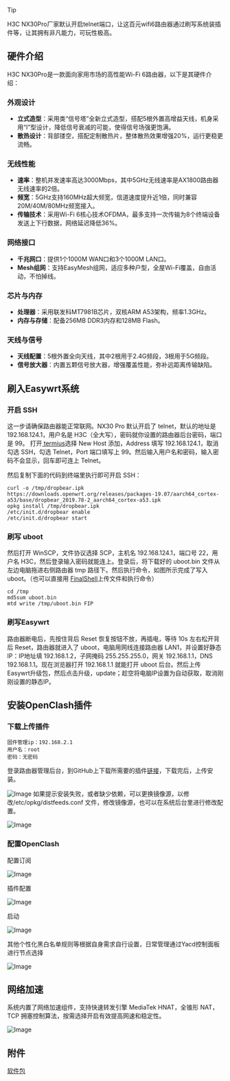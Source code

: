> [!TIP]
> H3C NX30Pro厂家默认开启telnet端口，让这百元wifi6路由器通过刷写系统装插件等，让其拥有非凡能力，可玩性极高。

## 硬件介绍
H3C NX30Pro是一款面向家用市场的高性能Wi-Fi 6路由器，以下是其硬件介绍：



### 外观设计
- **立式造型**：采用类“信号塔”全新立式造型，搭配5根外置高增益天线，机身采用“Ⅰ”型设计，降低信号衰减的可能，使得信号场强更饱满。
- **散热设计**：背部镂空，搭配定制散热片，整体散热效果增强20%，运行更稳更流畅。

### 无线性能
- **速率**：整机并发速率高达3000Mbps，其中5GHz无线速率是AX1800路由器无线速率的2倍。
- **频宽**：5GHz支持160MHz超大频宽，信道速度提升近1倍，同时兼容20M/40M/80MHz频宽接入。
- **传输技术**：采用Wi-Fi 6核心技术OFDMA，最多支持一次传输为8个终端设备发送上下行数据，网络延迟降低36%。

### 网络接口
- **千兆网口**：提供1个1000M WAN口和3个1000M LAN口。
- **Mesh组网**：支持EasyMesh组网，适应多种户型，全屋Wi-Fi覆盖，自由活动，不怕掉线。

### 芯片与内存
- **处理器**：采用联发科MT7981B芯片，双核ARM A53架构，频率1.3GHz。
- **内存与存储**：配备256MB DDR3内存和128MB Flash。

### 天线与信号
- **天线配置**：5根外置全向天线，其中2根用于2.4G频段，3根用于5G频段。
- **信号放大器**：内置五颗信号放大器，增强覆盖性能，弥补远距离传输缺陷。

## 刷入Easywrt系统
### 开启 SSH
这一步请确保路由器能正常联网。NX30 Pro 默认开启了 telnet，默认的地址是 192.168.124.1，用户名是 H3C（全大写），密码就你设置的路由器后台密码，端口是 99。
打开[ termius](https://termius.com/)选择 New Host 添加，Address 填写 192.168.124.1，取消勾选 SSH，勾选 Telnet，Port 端口填写上 99。然后输入用户名和密码，输入密码不会显示，回车即可连上 Telnet。



然后复制下面的代码到终端里执行即可开启 SSH：
```
curl -o /tmp/dropbear.ipk https://downloads.openwrt.org/releases/packages-19.07/aarch64_cortex-a53/base/dropbear_2019.78-2_aarch64_cortex-a53.ipk
opkg install /tmp/dropbear.ipk
/etc/init.d/dropbear enable
/etc/init.d/dropbear start
```


### 刷写 uboot
然后打开 WinSCP，文件协议选择 SCP，主机名 192.168.124.1，端口号 22，用户名 H3C，然后登录输入密码就能连上。登录后，将下载好的 uboot.bin 文件从左边电脑拖进右侧路由器 tmp 路径下。然后执行命令，如图所示完成了写入 uboot。（也可以直接用 [FinalShell](https://www.hostbuf.com/t/988.html)上传文件和执行命令）
```
cd /tmp
md5sum uboot.bin
mtd write /tmp/uboot.bin FIP
```


###  刷写Easywrt
路由器断电后，先按住背后 Reset 恢复按钮不放，再插电，等待 10s 左右松开背后 Reset，路由器就进入了 uboot，电脑用网线连接路由器 LAN1，并设置好静态 IP：IP地址填 192.168.1.2，子网掩码 255.255.255.0，网关 192.168.1.1，DNS 192.168.1.1。现在浏览器打开  192.168.1.1 就能打开 uboot 后台。然后上传Easywrt升级包，然后点击升级，update；趁空将电脑IP设置为自动获取，取消刚刚设置的静态IP。

##  安装OpenClash插件
###  下载上传插件
```
固件管理ip：192.168.2.1
用户名：root
密码：无密码
```
登录路由器管理后台，到GitHub上下载所需要的插件[链接](https://github.com/AUK9527/Are-u-ok/tree/main/apps)，下载完后，上传安装。

![Image](https://github.com/user-attachments/assets/ad00076c-783c-4f1b-b414-8691c36521c2)
如果提示安装失败，或者缺少依赖，可以更换镜像源，以修改/etc/opkg/distfeeds.conf 文件，修改镜像源，也可以在系统后台里进行修改配置。

![Image](https://github.com/user-attachments/assets/20345a63-3e05-4bc1-8217-d13d137d34e6)

###  配置OpenClash
配置订阅

![Image](https://github.com/user-attachments/assets/61e1eefc-4ce3-422c-af4d-99d54f0200d1)

 插件配置

![Image](https://github.com/user-attachments/assets/335672c4-84be-49e9-b04b-97104980d929)

 启动

![Image](https://github.com/user-attachments/assets/9f27d5fa-901a-40f6-878c-2852cf140a32)

其他个性化黑白名单规则等根据自身需求自行设置，日常管理通过Yacd控制面板进行节点选择

![Image](https://github.com/user-attachments/assets/3c2c21ce-426b-43c4-ac95-adbbf72d6a7e)

##  网络加速
系统内置了网络加速组件，支持快速转发引擎 MediaTek HNAT，全锥形 NAT，TCP 拥塞控制算法，按需选择开启有效提高网速和稳定性。

![Image](https://github.com/user-attachments/assets/b477897f-9623-4414-ab4c-a37b7d973c81)

##  附件
[软件包](https://github.com/todomy/TodoMy.github.io/tree/main/%E9%99%84%E4%BB%B6/H3C%20NX30Pro)